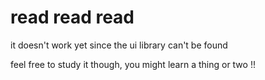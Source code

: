 # read read read
it doesn't work yet since the ui library can't be found

feel free to study it though, you might learn a thing or two !!
